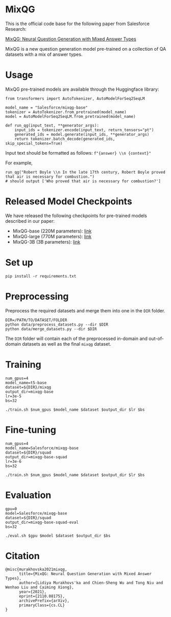 # MixQG

This is the official code base for the following paper from Salesforce Research:

[MixQG: Neural Question Generation with Mixed Answer Types](https://arxiv.org/abs/2110.08175)

MixQG is a new question generation model pre-trained on a collection of QA datasets with a mix of answer types.

# Usage

MixQG pre-trained models are available through the Huggingface library:

```
from transformers import AutoTokenizer, AutoModelForSeq2SeqLM

model_name = "Salesforce/mixqg-base"
tokenizer = AutoTokenizer.from_pretrained(model_name)
model = AutoModelForSeq2SeqLM.from_pretrained(model_name)

def run_qg(input_text, **generator_args):
    input_ids = tokenizer.encode(input_text, return_tensors="pt")
    generated_ids = model.generate(input_ids, **generator_args)
    return tokenizer.batch_decode(generated_ids, skip_special_tokens=True)
```

Input text should be formatted as follows: `f"{answer} \\n {context}"`

For example,
```
run_qg("Robert Boyle \\n In the late 17th century, Robert Boyle proved that air is necessary for combustion.")
# should output ['Who proved that air is necessary for combustion?']
```

# Released Model Checkpoints

We have released the following checkpoints for pre-trained models described in our paper:
- MixQG-base (220M parameters): [link](https://huggingface.co/Salesforce/mixqg-base)
- MixQG-large (770M parameters): [link](https://huggingface.co/Salesforce/mixqg-large)
- MixQG-3B (3B parameters): [link](https://huggingface.co/Salesforce/mixqg-3b)

# Set up
`pip install -r requirements.txt`

# Preprocessing
Preprocess the required datasets and merge them into one in the `DIR` folder.
```
DIR=/PATH/TO/DATASET/FOLDER
python data/preprocess_datasets.py --dir $DIR
python data/merge_datasets.py --dir $DIR
```
The `DIR` folder will contain each of the preprocessed in-domain and out-of-domain datasets as well as the final `mixqg` dataset.

# Training
```
num_gpus=4
model_name=t5-base
dataset=${DIR}/mixqg
output_dir=mixqg-base
lr=3e-5
bs=32

./train.sh $num_gpus $model_name $dataset $output_dir $lr $bs
```
# Fine-tuning
```
num_gpus=4
model_name=Salesforce/mixqg-base
dataset=${DIR}/squad
output_dir=mixqg-base-squad
lr=3e-6
bs=32

./train.sh $num_gpus $model_name $dataset $output_dir $lr $bs
```

# Evaluation
```
gpu=0
model=Salesforce/mixqg-base
dataset=${DIR}/squad
output_dir=mixqg-base-squad-eval
bs=32

./eval.sh $gpu $model $dataset $output_dir $bs
```

# Citation

```
@misc{murakhovska2021mixqg,
      title={MixQG: Neural Question Generation with Mixed Answer Types}, 
      author={Lidiya Murakhovs'ka and Chien-Sheng Wu and Tong Niu and Wenhao Liu and Caiming Xiong},
      year={2021},
      eprint={2110.08175},
      archivePrefix={arXiv},
      primaryClass={cs.CL}
}
```